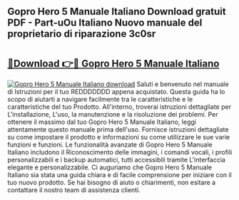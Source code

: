 ## Gopro Hero 5 Manuale Italiano Download gratuit PDF - Part-uOu Italiano Nuovo manuale del proprietario di riparazione 3c0sr

# <h2><a href="http://dfc7w1q.blite.top/?on=Gopro+Hero+5+Manuale+Italiano">🔗Download 👉🔴 Gopro Hero 5 Manuale Italiano</a></h2>

[![Gopro Hero 5 Manuale Italiano download](https://i.imgur.com/lujVjoI.png)](http://dfc7w1q.blite.top/?on=Gopro+Hero+5+Manuale+Italiano)
Saluti e benvenuto nel manuale di Istruzioni per il tuo REDDDDDDD appena acquistato. Questa guida ha lo scopo di aiutarti a navigare facilmente tra le caratteristiche e le caratteristiche del tuo Prodotto. All'interno, troverai istruzioni dettagliate per L'installazione, L'uso, la manutenzione e la risoluzione dei problemi. Per ottenere il massimo dal tuo Gopro Hero 5 Manuale Italiano, leggi attentamente questo manuale prima dell'uso. Fornisce istruzioni dettagliate su come impostare il prodotto e informazioni su come utilizzare le sue varie funzioni e funzioni. Le funzionalità avanzate di Gopro Hero 5 Manuale Italiano includono il Riconoscimento delle immagini, i comandi vocali, i profili personalizzabili e i backup automatici, tutti accessibili tramite L'interfaccia elegante e personalizzabile. Ci auguriamo che Gopro Hero 5 Manuale Italiano sia stata una guida chiara e di facile comprensione per iniziare con il tuo nuovo prodotto. Se hai bisogno di aiuto o chiarimenti, non esitare a contattare il nostro team di assistenza clienti.
